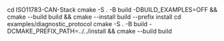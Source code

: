 cd ISO11783-CAN-Stack
cmake -S . -B build -DBUILD_EXAMPLES=OFF && cmake --build build && cmake --install build --prefix install
cd examples/diagnostic_protocol
cmake -S . -B build -DCMAKE_PREFIX_PATH=../../install && cmake --build build